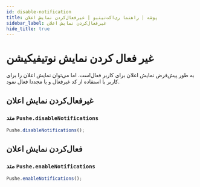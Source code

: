 ```yaml
---
id: disable-notification
title: پوشه | راهنما ری‌اکت‌نیتیو | غیرفعال‌کردن نمایش اعلان
sidebar_label: غیرفعال‌کردن نمایش اعلان
hide_title: true
---
```


# غیر فعال کردن نمایش نوتیفیکیشن

به طور پیش‌فرض نمایش اعلان برای کاربر فعال‌است. اما می‌توان نمایش اعلان را برای کاربر با استفاده از کد غیرفعال و یا مجددا فعال نمود.


## غیرفعال‌کردن نمایش اعلان

### متد ```Pushe.disableNotifications```


```js
Pushe.disableNotifications();
```

## فعال‌کردن نمایش اعلان

### متد ```Pushe.enableNotifications```

```js
Pushe.enableNotifications();
```
